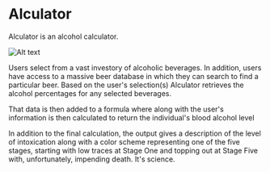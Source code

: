 # Alculator

Alculator is an alcohol calculator. 

![Alt text](https://raw.githubusercontent.com/evturn/alculator-node/master/public/images/screenshot1.png)

Users select from a vast investory of alcoholic beverages. In addition, users have access to a massive beer database in which they can search to find a particular beer. Based on the user's selection(s) Alculator retrieves the alcohol percentages for any selected beverages.

That data is then added to a formula where along with the user's information is then calculated to return the individual's blood alcohol level

In addition to the final calculation, the output gives a description of the level of intoxication along with a color scheme representing one of the five stages, starting with low traces at Stage One and topping out at Stage Five with, unfortunately, impending death. It's science.


